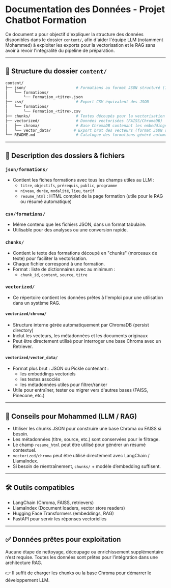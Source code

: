 # Documentation des Données - Projet Chatbot Formation

Ce document a pour objectif d'expliquer la structure des données disponibles dans le dossier `content/`, afin d'aider l'équipe LLM (notamment Mohammed) à exploiter les exports pour la vectorisation et le RAG sans avoir à revoir l'intégralité du pipeline de préparation.

---

## 📁 Structure du dossier `content/`

```bash
content/
├── json/                      # Formations au format JSON structuré (1 fichier par formation)
│   └── formations/
│       └── Formation_<titre>.json
├── csv/                       # Export CSV équivalent des JSON
│   └── formations/
│       └── Formation_<titre>.csv
├── chunks/                    # Textes découpés pour la vectorisation (1 fichier JSON par formation)
├── vectorized/                # Données vectorisées (FAISS/ChromaDB)
│   ├── chroma/                # Base ChromaDB contenant les embeddings et metadata
│   └── vector_data/          # Export brut des vecteurs (format JSON ou pickle)
└── README.md                  # Catalogue des formations généré automatiquement
```

---

## 📘 Description des dossiers & fichiers

### `json/formations/`
- Contient les fiches formations avec tous les champs utiles au LLM :
  - `titre`, `objectifs`, `prérequis`, `public`, `programme`
  - `niveau`, `durée`, `modalité`, `lieu`, `tarif`
  - `resume_html` : HTML complet de la page formation (utile pour le RAG ou résumé automatique)

### `csv/formations/`
- Même contenu que les fichiers JSON, dans un format tabulaire.
- Utilisable pour des analyses ou une conversion rapide.

### `chunks/`
- Contient le texte des formations découpé en "chunks" (morceaux de texte) pour faciliter la vectorisation.
- Chaque fichier correspond à une formation.
- Format : liste de dictionnaires avec au minimum :
  - `chunk_id`, `content`, `source`, `titre`

### `vectorized/`
- Ce répertoire contient les données prêtes à l'emploi pour une utilisation dans un système RAG.

#### `vectorized/chroma/`
- Structure interne gérée automatiquement par ChromaDB (persist directory)
- Inclut les vecteurs, les métadonnées et les documents originaux
- Peut être directement utilisé pour interroger une base Chroma avec un Retriever.

#### `vectorized/vector_data/`
- Format plus brut : JSON ou Pickle contenant :
  - les embeddings vectoriels
  - les textes associés
  - les métadonnées utiles pour filtrer/ranker
- Utile pour entraîner, tester ou migrer vers d'autres bases (FAISS, Pinecone, etc.)

---

## 🧠 Conseils pour Mohammed (LLM / RAG)

- Utiliser les chunks JSON pour construire une base Chroma ou FAISS si besoin.
- Les métadonnées (titre, source, etc.) sont conservées pour le filtrage.
- Le champ `resume_html` peut être utilisé pour générer un résumé contextuel.
- `vectorized/chroma` peut être utilisé directement avec LangChain / LlamaIndex.
- Si besoin de réentraînement, `chunks/` + modèle d’embedding suffisent.

---

## 🛠️ Outils compatibles

- LangChain (Chroma, FAISS, retrievers)
- LlamaIndex (Document loaders, vector store readers)
- Hugging Face Transformers (embeddings, RAG)
- FastAPI pour servir les réponses vectorielles

---

## ✅ Données prêtes pour exploitation

Aucune étape de nettoyage, découpage ou enrichissement supplémentaire n’est requise. Toutes les données sont prêtes pour l’intégration dans une architecture RAG.

👉 Il suffit de charger les chunks ou la base Chroma pour démarrer le développement LLM.

